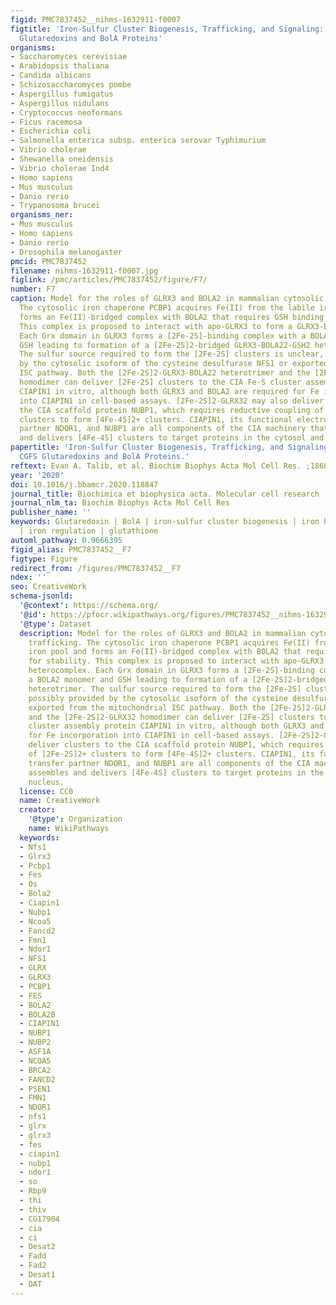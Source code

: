 ```yaml
---
figid: PMC7837452__nihms-1632911-f0007
figtitle: 'Iron-Sulfur Cluster Biogenesis, Trafficking, and Signaling: Roles for CGFS
  Glutaredoxins and BolA Proteins'
organisms:
- Saccharomyces cerevisiae
- Arabidopsis thaliana
- Candida albicans
- Schizosaccharomyces pombe
- Aspergillus fumigatus
- Aspergillus nidulans
- Cryptococcus neoformans
- Ficus racemosa
- Escherichia coli
- Salmonella enterica subsp. enterica serovar Typhimurium
- Vibrio cholerae
- Shewanella oneidensis
- Vibrio cholerae Ind4
- Homo sapiens
- Mus musculus
- Danio rerio
- Trypanosoma brucei
organisms_ner:
- Mus musculus
- Homo sapiens
- Danio rerio
- Drosophila melanogaster
pmcid: PMC7837452
filename: nihms-1632911-f0007.jpg
figlink: /pmc/articles/PMC7837452/figure/F7/
number: F7
caption: Model for the roles of GLRX3 and BOLA2 in mammalian cytosolic iron trafficking.
  The cytosolic iron chaperone PCBP1 acquires Fe(II) from the labile iron pool and
  forms an Fe(II)-bridged complex with BOLA2 that requires GSH binding for stability.
  This complex is proposed to interact with apo-GLRX3 to form a GLRX3-BOLA2 heterocomplex.
  Each Grx domain in GLRX3 forms a [2Fe-2S]-binding complex with a BOLA2 monomer and
  GSH leading to formation of a [2Fe-2S]2-bridged GLRX3-BOLA22-GSH2 heterotrimer.
  The sulfur source required to form the [2Fe-2S] clusters is unclear, possibly provided
  by the cytosolic isoform of the cysteine desulfurase NFS1 or exported from the mitochondrial
  ISC pathway. Both the [2Fe-2S]2-GLRX3-BOLA22 heterotrimer and the [2Fe-2S]2-GLRX32
  homodimer can deliver [2Fe-2S] clusters to the CIA Fe-S cluster assembly protein
  CIAPIN1 in vitro, although both GLRX3 and BOLA2 are required for Fe incorporation
  into CIAPIN1 in cell-based assays. [2Fe-2S]2-GLRX32 may also deliver clusters to
  the CIA scaffold protein NUBP1, which requires reductive coupling of [2Fe-2S]2+
  clusters to form [4Fe-4S]2+ clusters. CIAPIN1, its functional electron transfer
  partner NDOR1, and NUBP1 are all components of the CIA machinery that assembles
  and delivers [4Fe-4S] clusters to target proteins in the cytosol and nucleus.
papertitle: 'Iron-Sulfur Cluster Biogenesis, Trafficking, and Signaling: Roles for
  CGFS Glutaredoxins and BolA Proteins.'
reftext: Evan A. Talib, et al. Biochim Biophys Acta Mol Cell Res. ;1868(1):118847-118847.
year: '2020'
doi: 10.1016/j.bbamcr.2020.118847
journal_title: Biochimica et biophysica acta. Molecular cell research
journal_nlm_ta: Biochim Biophys Acta Mol Cell Res
publisher_name: ''
keywords: Glutaredoxin | BolA | iron-sulfur cluster biogenesis | iron homeostasis
  | iron regulation | glutathione
automl_pathway: 0.9666395
figid_alias: PMC7837452__F7
figtype: Figure
redirect_from: /figures/PMC7837452__F7
ndex: ''
seo: CreativeWork
schema-jsonld:
  '@context': https://schema.org/
  '@id': https://pfocr.wikipathways.org/figures/PMC7837452__nihms-1632911-f0007.html
  '@type': Dataset
  description: Model for the roles of GLRX3 and BOLA2 in mammalian cytosolic iron
    trafficking. The cytosolic iron chaperone PCBP1 acquires Fe(II) from the labile
    iron pool and forms an Fe(II)-bridged complex with BOLA2 that requires GSH binding
    for stability. This complex is proposed to interact with apo-GLRX3 to form a GLRX3-BOLA2
    heterocomplex. Each Grx domain in GLRX3 forms a [2Fe-2S]-binding complex with
    a BOLA2 monomer and GSH leading to formation of a [2Fe-2S]2-bridged GLRX3-BOLA22-GSH2
    heterotrimer. The sulfur source required to form the [2Fe-2S] clusters is unclear,
    possibly provided by the cytosolic isoform of the cysteine desulfurase NFS1 or
    exported from the mitochondrial ISC pathway. Both the [2Fe-2S]2-GLRX3-BOLA22 heterotrimer
    and the [2Fe-2S]2-GLRX32 homodimer can deliver [2Fe-2S] clusters to the CIA Fe-S
    cluster assembly protein CIAPIN1 in vitro, although both GLRX3 and BOLA2 are required
    for Fe incorporation into CIAPIN1 in cell-based assays. [2Fe-2S]2-GLRX32 may also
    deliver clusters to the CIA scaffold protein NUBP1, which requires reductive coupling
    of [2Fe-2S]2+ clusters to form [4Fe-4S]2+ clusters. CIAPIN1, its functional electron
    transfer partner NDOR1, and NUBP1 are all components of the CIA machinery that
    assembles and delivers [4Fe-4S] clusters to target proteins in the cytosol and
    nucleus.
  license: CC0
  name: CreativeWork
  creator:
    '@type': Organization
    name: WikiPathways
  keywords:
  - Nfs1
  - Glrx3
  - Pcbp1
  - Fes
  - Os
  - Bola2
  - Ciapin1
  - Nubp1
  - Ncoa5
  - Fancd2
  - Fmn1
  - Ndor1
  - NFS1
  - GLRX
  - GLRX3
  - PCBP1
  - FES
  - BOLA2
  - BOLA2B
  - CIAPIN1
  - NUBP1
  - NUBP2
  - ASF1A
  - NCOA5
  - BRCA2
  - FANCD2
  - PSEN1
  - FMN1
  - NDOR1
  - nfs1
  - glrx
  - glrx3
  - fes
  - ciapin1
  - nubp1
  - ndor1
  - so
  - Rbp9
  - thi
  - thiv
  - CG17904
  - cia
  - ci
  - Desat2
  - Fadd
  - Fad2
  - Desat1
  - DAT
---
```

